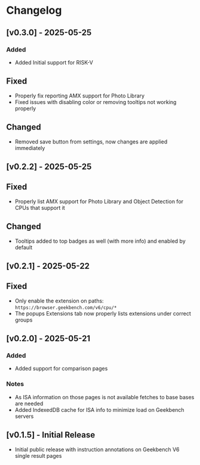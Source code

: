 # Changelog

## [v0.3.0] - 2025-05-25

### Added
- Added Initial support for RISK-V

## Fixed
- Properly fix reporting AMX support for Photo Library
- Fixed issues with disabling color or removing tooltips not working properly

## Changed
- Removed save button from settings, now changes are applied immediately

## [v0.2.2] - 2025-05-25

## Fixed
- Properly list AMX support for Photo Library and Object Detection for CPUs that support it

## Changed
- Tooltips added to top  badges as well (with more info) and enabled by default

## [v0.2.1] - 2025-05-22

## Fixed
- Only enable the extension on paths: `https://browser.geekbench.com/v6/cpu/*` 
- The popups Extensions tab now properly lists extensions under correct groups

## [v0.2.0] - 2025-05-21

### Added
- Added support for comparison pages

### Notes
- As ISA information on those pages is not available fetches to base bases are needed
- Added IndexedDB cache for ISA info to minimize load on Geekbench servers


## [v0.1.5] - Initial Release
- Initial public release with instruction annotations on Geekbench V6 single result pages
